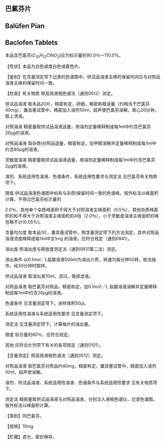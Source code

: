## 巴氯芬片

## Balüfen Pian

## Baclofen Tablets

本品含巴氯芬$(C_{10}H_{12}ClNO_{2})$应为标示量的90.0％～110.0%。

【性状】本品为白色或类白色或着色片。

【鉴别】在含量测定项下记录的色谱图中，供试品溶液主峰的保留时间应与对照品溶液主峰的保留时间一致。

【检查】有关物质 照高效液相色谱法（通则0512）测定。

供试品溶液 取本品20片，精密称定，研细，精密称取适量（约相当于巴氯芬40mg），置具塞试管中，精密加入溶剂10ml，超声使巴氯芬溶解，离心20分钟，取上清液。

对照溶液 精密量取供试品溶液适量，用溶剂定量稀释制成每1ml中约含巴氯芬20μg的溶液。

对照品溶液 取杂质I对照品适量，精密称定，加甲醇溶解并定量稀释制成每1ml中约含80μg的溶液。

灵敏度溶液 精密量取供试品溶液适量，用溶剂定量稀释制成每1ml中约含巴氯芬2μg的溶液。

溶剂、系统适用性溶液、色谱条件、系统适用性要求与测定法 见巴氯芬有关物质项下。

限度 供试品溶液色谱图中如有与杂质I保留时间一致的色谱峰，按外标法以峰面积计算，不得过巴氯芬标示量的

2.0％，其他单个杂质峰面积不得大于对照溶液主峰面积（0.5％），其他杂质峰面积的和不得大于对照溶液主峰面积的4倍（2.0％），小于灵敏度溶液主峰面积的峰忽略不计(0.05%)。

含量均匀度 取本品1片，置具塞试管中，照含量测定项下的方法测定，其中对照品溶液浓度稀释成每1ml中含1mg 的溶液，应符合规定（通则0941）。

溶出度 照溶出度与释放度测定法（通则0931第二法）测定。

溶出条件 以0.1mol／L盐酸溶液500ml为溶出介质，转速为每分钟50转，依法操作，经30分钟时取样。

供试品溶液 取溶出液10ml，滤过，取续滤液。

对照品溶液 取巴氯芬对照品，精密称定，加0.1mo1／L 盐酸溶液溶解并定量稀释制成每1ml中约含20μg的溶液。

色谱条件 见含量测定项下。进样体积50μl。

系统适用性溶液与系统适用性要求 见含量测定项下。

测定法 见含量测定项下。计算每片的溶出量。

限度 标示量的80％，应符合规定。

其他 应符合片剂项下有关的各项规定（通则0101）。

【含量测定】照高效液相色谱法（通则0512）测定。

对照品溶液 取巴氯芬对照品约40mg，精密称定，置具塞试管中，精密加入溶剂10ml，超声使溶解。

溶剂、供试品溶液、系统适用性溶液、色谱条件与系统适用性要求 见有关物质项下。

测定法 精密量取供试品溶液与对照品溶液，分别注入液相色谱仪，记录色谱图。按外标法以峰面积计算。

【类别】同巴氯芬。

【规格】10mg

【贮藏】遮光，密封保存。